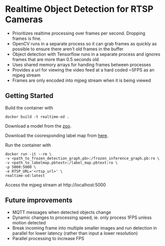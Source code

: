 # Realtime Object Detection for RTSP Cameras
- Prioritizes realtime processing over frames per second. Dropping frames is fine.
- OpenCV runs in a separate process so it can grab frames as quickly as possible to ensure there aren't old frames in the buffer
- Object detection with Tensorflow runs in a separate process and ignores frames that are more than 0.5 seconds old
- Uses shared memory arrays for handing frames between processes
- Provides a url for viewing the video feed at a hard coded ~5FPS as an mjpeg stream
- Frames are only encoded into mjpeg stream when it is being viewed

## Getting Started
Build the container with
```
docker build -t realtime-od .
```

Download a model from the [zoo](https://github.com/tensorflow/models/blob/master/research/object_detection/g3doc/detection_model_zoo.md).

Download the cooresponding label map from [here](https://github.com/tensorflow/models/tree/master/research/object_detection/data).

Run the container with
```
docker run -it --rm \
-v <path_to_frozen_detection_graph.pb>:/frozen_inference_graph.pb:ro \
-v <path_to_labelmap.pbtext>:/label_map.pbtext:ro \
-p 5000:5000 \
-e RTSP_URL='<rtsp_url>' \
realtime-od:latest
```

Access the mjpeg stream at http://localhost:5000

## Future improvements
- MQTT messages when detected objects change
- Dynamic changes to processing speed, ie. only process 1FPS unless motion detected
- Break incoming frame into multiple smaller images and run detection in parallel for lower latency (rather than input a lower resolution)
- Parallel processing to increase FPS